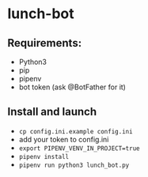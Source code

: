 # lunch-bot

## Requirements:
- Python3
- pip
- pipenv
- bot token (ask @BotFather for it)

## Install and launch
- `cp config.ini.example config.ini`
- add your token to config.ini
- `export PIPENV_VENV_IN_PROJECT=true`
- `pipenv install`
- `pipenv run python3 lunch_bot.py`

